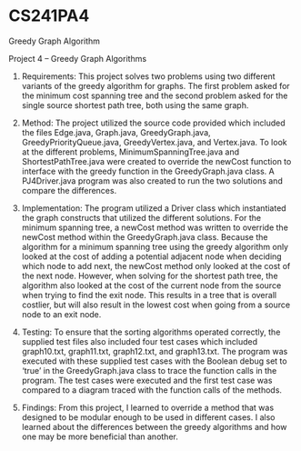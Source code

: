 # CS241PA4
Greedy Graph Algorithm

Project 4 – Greedy Graph Algorithms

1.	Requirements: 
This project solves two problems using two different variants of the greedy algorithm for graphs. The first problem asked for the minimum cost spanning tree and the second problem asked for the single source shortest path tree, both using the same graph. 

2.	Method:
	The project utilized the source code provided which included the files Edge.java, Graph.java, GreedyGraph.java, GreedyPriorityQueue.java, GreedyVertex.java, and Vertex.java. To look at the different problems, MinimumSpanningTree.java and ShortestPathTree.java were created to override the newCost function to interface with the greedy function in the GreedyGraph.java class. A PJ4Driver.java program was also created to run the two solutions and compare the differences.

3.	Implementation:
	The program utilized a Driver class which instantiated the graph constructs that utilized the different solutions. For the minimum spanning tree, a newCost method was written to override the newCost method within the GreedyGraph.java class. Because the algorithm for a minimum spanning tree using the greedy algorithm only looked at the cost of adding a potential adjacent node when deciding which node to add next, the newCost method only looked at the cost of the next node. However, when solving for the shortest path tree, the algorithm also looked at the cost of the current node from the source when trying to find the exit node. This results in a tree that is overall costlier, but will also result in the lowest cost when going from a source node to an exit node. 

4.	Testing:
	To ensure that the sorting algorithms operated correctly, the supplied test files also included four test cases which included graph10.txt, graph11.txt, graph12.txt, and graph13.txt. The program was executed with these supplied test cases with the Boolean debug set to ‘true’ in the GreedyGraph.java class to trace the function calls in the program. The test cases were executed and the first test case was compared to a diagram traced with the function calls of the methods. 

5.	Findings: 
	From this project, I learned to override a method that was designed to be modular enough to be used in different cases. I also learned about the differences between the greedy algorithms and how one may be more beneficial than another.
